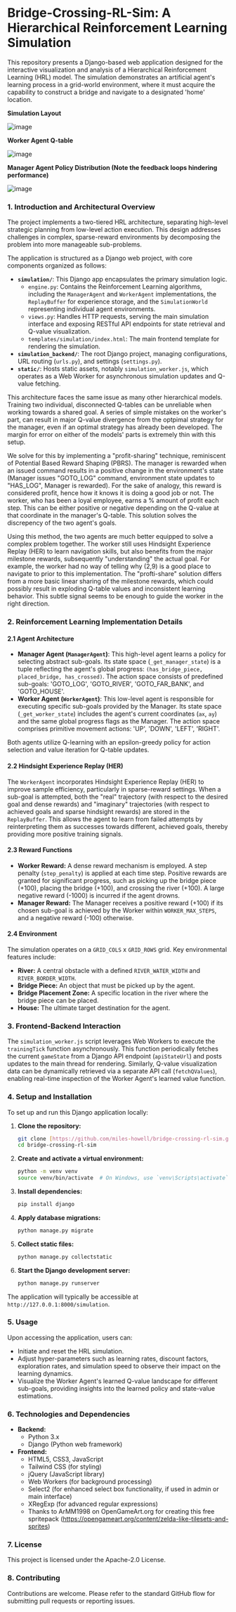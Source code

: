 # Bridge-Crossing-RL-Sim: A Hierarchical Reinforcement Learning Simulation

This repository presents a Django-based web application designed for the interactive visualization and analysis of a Hierarchical Reinforcement Learning (HRL) model. The simulation demonstrates an artificial agent's learning process in a grid-world environment, where it must acquire the capability to construct a bridge and navigate to a designated 'home' location.

**Simulation Layout**

![image](https://github.com/user-attachments/assets/fd2c00bd-f776-4b1b-a042-68bc119b6c78)

**Worker Agent Q-table**

![image](https://github.com/user-attachments/assets/0efa3d90-629a-4d40-b646-2050079067c3)

**Manager Agent Policy Distribution (Note the feedback loops hindering performance)**

![image](https://github.com/user-attachments/assets/538f7a5d-0167-480d-9bc6-033573eef588) 



### 1. Introduction and Architectural Overview

The project implements a two-tiered HRL architecture, separating high-level strategic planning from low-level action execution. This design addresses challenges in complex, sparse-reward environments by decomposing the problem into more manageable sub-problems.

The application is structured as a Django web project, with core components organized as follows:
* **`simulation/`**: This Django app encapsulates the primary simulation logic.
    * `engine.py`: Contains the Reinforcement Learning algorithms, including the `ManagerAgent` and `WorkerAgent` implementations, the `ReplayBuffer` for experience storage, and the `SimulationWorld` representing individual agent environments.
    * `views.py`: Handles HTTP requests, serving the main simulation interface and exposing RESTful API endpoints for state retrieval and Q-value visualization.
    * `templates/simulation/index.html`: The main frontend template for rendering the simulation.
* **`simulation_backend/`**: The root Django project, managing configurations, URL routing (`urls.py`), and settings (`settings.py`).
* **`static/`**: Hosts static assets, notably `simulation_worker.js`, which operates as a Web Worker for asynchronous simulation updates and Q-value fetching.

This architecture faces the same issue as many other hierarchical models. Training two individual, disconnected Q-tables can be unreliable when working towards a shared goal. A series of simple mistakes on the worker's part, can result in major Q-value divergence from the optpimal strategy for the manager, even if an optimal strategy has already been developed. The margin for error on either of the models' parts is extremely thin with this setup. 


We solve for this by implementing a "profit-sharing" technique, reminiscent of Potential Based Reward Shaping (PBRS). The manager is rewarded when an issued command results in a positive change in the environment's state (Manager issues "GOTO_LOG" command, environment state updates to "HAS_LOG", Manager is rewarded). For the sake of analogy, this reward is considered profit, hence how it knows it is doing a good job or not. The worker, who has been a loyal employee, earns a % amount of profit each step. This can be either positive or negative depending on the Q-value at that coordinate in the manager's Q-table. This solution solves the discrepency of the two agent's goals.


Using this method, the two agents are much better equipped to solve a complex problem together. The worker still uses Hindsight Experience Replay (HER) to learn navigation skills, but also benefits from the major milestone rewards, subsequently "understanding" the actual goal. For example, the worker had no way of telling why (2,9) is a good place to navigate to prior to this implementation. The "profti-share" solution differs from a more basic linear sharing of the milestone rewards, which could possibly result in exploding Q-table values and inconsistent learning behavior. This subtle signal seems to be enough to guide the worker in the right direction.

### 2. Reinforcement Learning Implementation Details

#### 2.1 Agent Architecture

* **Manager Agent (`ManagerAgent`)**: This high-level agent learns a policy for selecting abstract sub-goals. Its state space (`_get_manager_state`) is a tuple reflecting the agent's global progress: `(has_bridge_piece, placed_bridge, has_crossed)`. The action space consists of predefined sub-goals: 'GOTO_LOG', 'GOTO_RIVER', 'GOTO_FAR_BANK', and 'GOTO_HOUSE'.
* **Worker Agent (`WorkerAgent`)**: This low-level agent is responsible for executing specific sub-goals provided by the Manager. Its state space (`_get_worker_state`) includes the agent's current coordinates (`ax`, `ay`) and the same global progress flags as the Manager. The action space comprises primitive movement actions: 'UP', 'DOWN', 'LEFT', 'RIGHT'.

Both agents utilize Q-learning with an epsilon-greedy policy for action selection and value iteration for Q-table updates.

#### 2.2 Hindsight Experience Replay (HER)

The `WorkerAgent` incorporates Hindsight Experience Replay (HER) to improve sample efficiency, particularly in sparse-reward settings. When a sub-goal is attempted, both the "real" trajectory (with respect to the desired goal and dense rewards) and "imaginary" trajectories (with respect to achieved goals and sparse hindsight rewards) are stored in the `ReplayBuffer`. This allows the agent to learn from failed attempts by reinterpreting them as successes towards different, achieved goals, thereby providing more positive training signals.

#### 2.3 Reward Functions

* **Worker Reward:** A dense reward mechanism is employed. A step penalty (`step_penalty`) is applied at each time step. Positive rewards are granted for significant progress, such as picking up the bridge piece (+100), placing the bridge (+100), and crossing the river (+100). A large negative reward (-1000) is incurred if the agent drowns.
* **Manager Reward:** The Manager receives a positive reward (+100) if its chosen sub-goal is achieved by the Worker within `WORKER_MAX_STEPS`, and a negative reward (-100) otherwise.

#### 2.4 Environment

The simulation operates on a `GRID_COLS` x `GRID_ROWS` grid. Key environmental features include:
* **River:** A central obstacle with a defined `RIVER_WATER_WIDTH` and `RIVER_BORDER_WIDTH`.
* **Bridge Piece:** An object that must be picked up by the agent.
* **Bridge Placement Zone:** A specific location in the river where the bridge piece can be placed.
* **House:** The ultimate target destination for the agent.

### 3. Frontend-Backend Interaction

The `simulation_worker.js` script leverages Web Workers to execute the `trainingTick` function asynchronously. This function periodically fetches the current `gameState` from a Django API endpoint (`apiStateUrl`) and posts updates to the main thread for rendering. Similarly, Q-value visualization data can be dynamically retrieved via a separate API call (`fetchQValues`), enabling real-time inspection of the Worker Agent's learned value function.

### 4. Setup and Installation

To set up and run this Django application locally:

1.  **Clone the repository:**
    ```bash
    git clone [https://github.com/miles-howell/bridge-crossing-rl-sim.git](https://github.com/miles-howell/bridge-crossing-rl-sim.git)
    cd bridge-crossing-rl-sim
    ```
2.  **Create and activate a virtual environment:**
    ```bash
    python -m venv venv
    source venv/bin/activate  # On Windows, use `venv\Scripts\activate`
    ```
3.  **Install dependencies:**
    ```bash
    pip install django
    ```
4.  **Apply database migrations:**
    ```bash
    python manage.py migrate
    ```
5.  **Collect static files:**
    ```bash
    python manage.py collectstatic
    ```
6.  **Start the Django development server:**
    ```bash
    python manage.py runserver
    ```
The application will typically be accessible at `http://127.0.0.1:8000/simulation`.

### 5. Usage

Upon accessing the application, users can:
* Initiate and reset the HRL simulation.
* Adjust hyper-parameters such as learning rates, discount factors, exploration rates, and simulation speed to observe their impact on the learning dynamics.
* Visualize the Worker Agent's learned Q-value landscape for different sub-goals, providing insights into the learned policy and state-value estimations.

### 6. Technologies and Dependencies

* **Backend:**
    * Python 3.x
    * Django (Python web framework)
* **Frontend:**
    * HTML5, CSS3, JavaScript
    * Tailwind CSS (for styling)
    * jQuery (JavaScript library)
    * Web Workers (for background processing)
    * Select2 (for enhanced select box functionality, if used in admin or main interface)
    * XRegExp (for advanced regular expressions)
    * Thanks to ArMM1998 on OpenGameArt.org for creating this free spritepack (https://opengameart.org/content/zelda-like-tilesets-and-sprites)

### 7. License

This project is licensed under the Apache-2.0 License.

### 8. Contributing

Contributions are welcome. Please refer to the standard GitHub flow for submitting pull requests or reporting issues.
